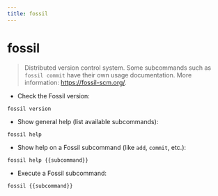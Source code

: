 ```yaml
---
title: fossil
---
```

# fossil

> Distributed version control system.
> Some subcommands such as `fossil commit` have their own usage documentation.
> More information: <https://fossil-scm.org/>.

- Check the Fossil version:

`fossil version`

- Show general help (list available subcommands):

`fossil help`

- Show help on a Fossil subcommand (like `add`, `commit`, etc.):

`fossil help {{subcommand}}`

- Execute a Fossil subcommand:

`fossil {{subcommand}}`
